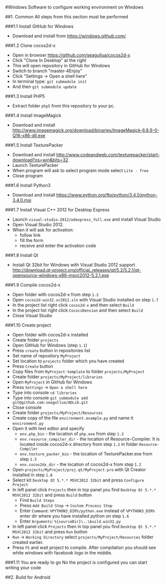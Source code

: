 #Windows
Software to configure working environment on Windows

##1. Common
All steps from this section must be performed

###1.1 Install GitHub for Windows

- Download and install from https://windows.github.com/

###1.2 Clone cocos2d-x

- Open in browser https://github.com/seagullua/cocos2d-x
- Click "Clone In Desktop" at the right
- This will open repository in GitHub for Windows
- Switch to branch "master-4Enjoy"
- Click "Settings -> Open a shell here"
- In terminal type: ```git submodule init```
- And then ```git submodule update```

###1.3 Install PHP5

- Extract folder ```php5``` from this repository to your pc.

###1.4 Install ImageMagick

- Download and install http://www.imagemagick.org/download/binaries/ImageMagick-6.8.9-0-Q16-x86-dll.exe

###1.5 Install TexturePacker

- Download and install http://www.codeandweb.com/texturepacker/start-download?os=win&bits=32
- Launch TexturePacker
- When program will ask to select program mode select ```Lite - free```
- Close program

###1.6 Install Python3

- Download and install https://www.python.org/ftp/python/3.4.0/python-3.4.0.msi

###1.7 Install Visual C++ 2012 for Desktop Express

- Launch ```visual-studio-2012/wdexpress_full.exe``` and install Visual Studio
- Open Visual Studio 2012.
- When it will ask for activation:
   * follow link
   * fill the form
   * receive and enter the activation code
   
###1.8 Install Qt 

- Install Qt 32bit for Windows with Visual Studio 2012 support http://download.qt-project.org/official_releases/qt/5.2/5.2.1/qt-opensource-windows-x86-msvc2012-5.2.1.exe 

###1.9 Compile cocos2d-x

- Open folder with cocos2d-x from step ```1.2```
- Open ```cocos2d-win32.vc2012.sln``` with Visual Studio installed on step ```1.7```
- In the project list right click ```cocos2d-x``` and then select ```Build```
- In the project list right click ```CococsDension``` and then select ```Build```
- Close Visual Studio

###1.10 Create project

- Open folder with cocos2d-x installed
- Create folder ```projects```
- Open GitHub for Windows (step ```1.1```)
- Press ```create``` button in repositories list
- Set name of repository ```MyProject```
- Set location to ```projects``` folder which you have created
- Press ```Create``` button
- Copy files from ```MyProject-template``` to folder ```projects/MyProject```
- Create folder ```projects/MyProject/libraries```
- Open ```MyProject``` in GitHub for Windows
- Press ```Settings``` -> ```Open a shell here``` 
- Type into console ```cd libraries```
- Type into console ```git submodule add git@github.com:seagullua/ADLib.git```
- Close console
- Create folder ```projects/MyProject/Resources```
- Create copy of the file ```environment.example.py``` and name it ```environment.py```
- Open it with text editor and specify
	* ```env.php_bin``` - the location of ```php.exe``` from step ```1.3```
	* ```env.resource_compiler_dir``` - the location of Resource-Compiler. It is located inside cocos2d-x directory from step ```1.2``` in folder ```Resource-Compiler```
	* ```env.texture_packer_bin``` - the location of TexturePacker.exe from step ```1.5```
	* ```env.cocos2dx_dir``` - the location of cocos2d-x from step ```1.2```
- Open ```projects/MyProject/proj.qt/MyProject.pro``` with Qt Creator installed in step ```1.8```
- Select kit ```Desktop Qt 5.*.* MSVC2012 32bit``` and press ```Configure Project```
- In left panel click ```Projects``` then in top panel you find ```Desktop Qt 5.*.* MSVC2012 32bit``` and press ```Build``` button
	* Find ```Build Steps```
	* Press ```Add Build Step``` -> ```Custom Process Step```
	* Enter ```Command```: ```%PYTHON3_DIR%/python.exe``` instead of  ```%PYTHON3_DIR%``` enter dir where you have installed python on step ```1.6```
	* Enter ```Arguments```: ```%{sourceDir}\..\build.win32.py```
- In left panel click ```Projects``` then in top panel you find ```Desktop Qt 5.*.* MSVC2012 32bit``` and press ```Run``` button
- ```Run``` -> ```Working Directory``` select ```projects/MyProject/Resources``` folder created earlier. 
- Press ```F5``` and wait project to compile. After compilation you should see white windows with facebook logo in the middle.

###1.11 You are ready to go
No the project is configured you can start writing your code

##2. Build for Android
	

